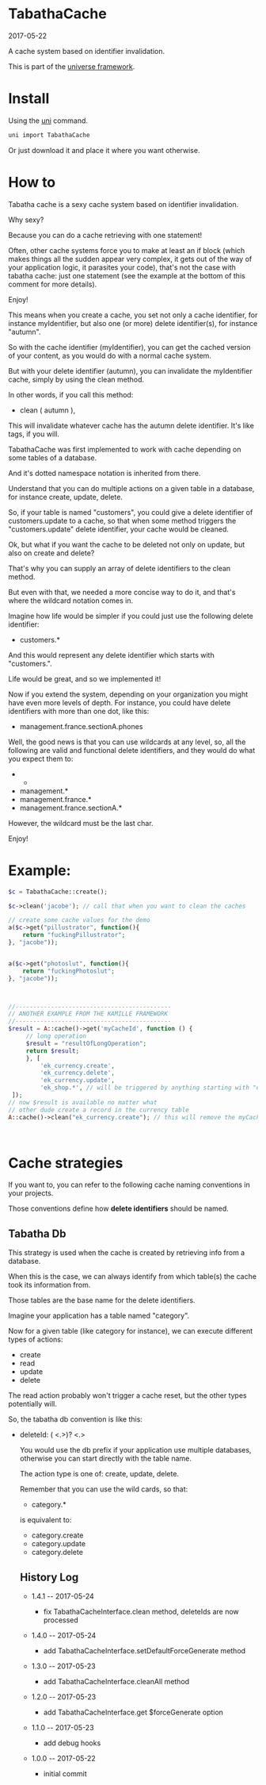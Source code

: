 TabathaCache
===========
2017-05-22



A cache system based on identifier invalidation.


This is part of the [universe framework](https://github.com/karayabin/universe-snapshot).


Install
==========
Using the [uni](https://github.com/lingtalfi/universe-naive-importer) command.
```bash
uni import TabathaCache
```

Or just download it and place it where you want otherwise.


How to
==========

Tabatha cache is a sexy cache system based on identifier invalidation.

Why sexy?

Because you can do a cache retrieving with one statement!

Often, other cache systems force you to make at least an if block (which makes things all the sudden appear
very complex, it gets out of the way of your application logic, it parasites your code), that's not the case
with tabatha cache: just one statement (see the example at the bottom of this comment for more details).

Enjoy!

This means when you create a cache, you set not only a cache identifier, for instance myIdentifier,
but also one (or more) delete identifier(s), for instance "autumn".

So with the cache identifier (myIdentifier), you can get the cached version of your content, as you would do
with a normal cache system.

But with your delete identifier (autumn), you can invalidate the myIdentifier cache, simply by using the clean method.

In other words, if you call this method:

- clean ( autumn ),

This will invalidate whatever cache has the autumn delete identifier.
It's like tags, if you will.

TabathaCache was first implemented to work with cache depending on some tables of a database.

And it's dotted namespace notation is inherited from there.

Understand that you can do multiple actions on a given table in a database, for instance create, update, delete.

So, if your table is named "customers", you could give a delete identifier of customers.update
to a cache, so that when some method triggers the "customers.update" delete identifier, your cache would be cleaned.

Ok, but what if you want the cache to be deleted not only on update, but also on create and delete?

That's why you can supply an array of delete identifiers to the clean method.

But even with that, we needed a more concise way to do it, and that's where the wildcard notation comes in.

Imagine how life would be simpler if you could just use the following delete identifier:

- customers.*

And this would represent any delete identifier which starts with "customers.".

Life would be great, and so we implemented it!

Now if you extend the system, depending on your organization you might have even more levels of depth.
For instance, you could have delete identifiers with more than one dot, like this:

- management.france.sectionA.phones

Well, the good news is that you can use wildcards at any level, so, all the following are valid and functional
delete identifiers, and they would do what you expect them to:

- *
- management.*
- management.france.*
- management.france.sectionA.*

However, the wildcard must be the last char.

Enjoy!

Example:
============
```php
$c = TabathaCache::create();

$c->clean('jacobe'); // call that when you want to clean the caches 

// create some cache values for the demo
a($c->get("pillustrator", function(){
    return "fuckingPillustrator";
}, "jacobe"));


a($c->get("photoslut", function(){
    return "fuckingPhotoslut";
}, "jacobe"));



//--------------------------------------------
// ANOTHER EXAMPLE FROM THE KAMILLE FRAMEWORK
//--------------------------------------------
$result = A::cache()->get('myCacheId', function () {
     // long operation
     $result = "resultOfLongOperation";
     return $result;
     }, [
         'ek_currency.create',
         'ek_currency.delete',
         'ek_currency.update',
         'ek_shop.*', // will be triggered by anything starting with "ek_shop."
 ]);
// now $result is available no matter what
// other dude create a record in the currency table
A::cache()->clean("ek_currency.create"); // this will remove the myCacheId entry




```




Cache strategies
===================

If you want to, you can refer to the following cache naming conventions in your projects.

Those conventions define how **delete identifiers** should be named.



Tabatha Db
--------------
This strategy is used when the cache is created by retrieving info from a database.

When this is the case, we can always identify from which table(s) the cache took its information from.

Those tables are the base name for the delete identifiers.

Imagine your application has a table named "category".

Now for a given table (like category for instance), we can execute different types of actions:

- create
- read
- update
- delete

The read action probably won't trigger a cache reset, but the other types potentially will.

So, the tabatha db convention is like this:

- deleteId: (<db> <.>)? <table> <.> <actionType>


You would use the db prefix if your application use multiple databases,
otherwise you can start directly with the table name.

The action type is one of: create, update, delete.

Remember that you can use the wild cards, so that:

- category.*

is equivalent to:

- category.create
- category.update
- category.delete














History Log
------------------    
    
- 1.4.1 -- 2017-05-24

    - fix TabathaCacheInterface.clean method, deleteIds are now processed
    
- 1.4.0 -- 2017-05-24

    - add TabathaCacheInterface.setDefaultForceGenerate method
    
- 1.3.0 -- 2017-05-23

    - add TabathaCacheInterface.cleanAll method
    
- 1.2.0 -- 2017-05-23

    - add TabathaCacheInterface.get $forceGenerate option
    
- 1.1.0 -- 2017-05-23

    - add debug hooks
    
- 1.0.0 -- 2017-05-22

    - initial commit